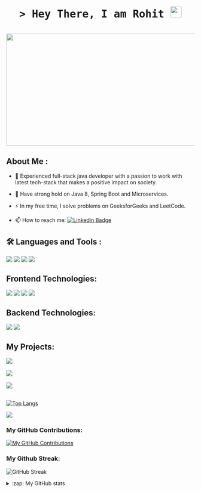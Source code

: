 <samp>
<h1 align="center">
  &gt; Hey There,&nbsp;I am Rohit&nbsp;<img src="https://media.giphy.com/media/hvRJCLFzcasrR4ia7z/giphy.gif" width="30">
</h1>
</samp>
<br />
<div align="center">
  <img src="https://media.giphy.com/media/dWesBcTLavkZuG35MI/giphy.gif" width="600" height="300" />
</div>

## About Me :

- :telescope: Experienced full-stack java developer with a passion to work with latest tech-stack that makes a positive impact on
society.

- :seedling: Have strong hold on Java 8, Spring Boot and Microservices.

- :zap: In my free time, I solve problems on GeeksforGeeks and LeetCode.

- :mailbox: How to reach me: [![Linkedin Badge](https://img.shields.io/badge/-Rohit_Parida-blue?style=flat&logo=Linkedin&logoColor=white)](https://www.linkedin.com/in/rohit-parida-3382911a6/)

## :hammer_and_wrench: Languages and Tools :

![](https://img.shields.io/badge/Language-Java-informational?style=flat&logo=Java&logoColor=white&color=informational)
![](https://img.shields.io/badge/Tool-Visual_Studio_Code-informational?style=flat&logo=VisualStudioCode&logoColor=white&color=informational)
![](https://img.shields.io/badge/Tool-Intellij_IDEA-informational?style=flat&logo=intellij-idea&logoColor=white&color=informational)
![](https://img.shields.io/badge/Tool-Spring_Tool_Suite-informational?style=flat&logo=Spring&logoColor=white&color=informational)

## Frontend Technologies:

![](https://img.shields.io/badge/Language-JavaScript-informational?style=flat&logo=javascript&logoColor=white&color=088F8F)
![](https://img.shields.io/badge/Language-HTML-informational?style=flat&logo=HTML5&logoColor=white&color=088F8F)
![](https://img.shields.io/badge/Language-CSS-informational?style=flat&logo=CSS3&logoColor=white&color=088F8F)
![](https://img.shields.io/badge/Framework-React_JS-informational?style=flat&logo=react&logoColor=white&color=088F8F)

## Backend Technologies:

![](https://img.shields.io/badge/Framework-Spring_Boot-informational?style=flat&logo=SpringBoot&logoColor=white&color=923CB5)
![](https://img.shields.io/badge/Framework-Vert.x-informational?style=flat&logo=eclipse-vert.x&logoColor=white&color=923CB5)

## My Projects:

<a href="https://github.com/rohit1039/job-tracking-app">
  <img align="center" src="https://github-readme-stats-rohit1039.vercel.app/api/pin/?username=rohit1039&repo=job-tracking-app&title_color=ffffff&text_color=c9cacc&icon_color=2bbc8a&bg_color=1d1f21" />
</a>

<br />
<br />

<a href="https://github.com/rohit1039/course-enrollment-application">
  <img align="center" src="https://github-readme-stats-rohit1039.vercel.app/api/pin?username=rohit1039&repo=course-enrollment-application&title_color=ffffff&text_color=c9cacc&icon_color=2bbc8a&bg_color=1d1f21" />
</a>

<br />
<br />

<a href="https://github.com/rohit1039/Dicee-Challenge">
  <img align="center" src="https://github-readme-stats-rohit1039.vercel.app/api/pin/?username=rohit1039&repo=Dicee-Challenge&title_color=ffffff&text_color=c9cacc&icon_color=2bbc8a&bg_color=1d1f21" />
</a>

<br />
<br />

[![Top Langs](https://github-readme-stats-rohit1039.vercel.app/api/top-langs/?username=rohit1039&layout=compact&theme=monokai)](https://github.com/rohit1039/github-readme-stats)

![](https://github-profile-summary-cards.vercel.app/api/cards/repos-per-language?username=rohit1039&theme=monokai)

### My GitHub Contributions:

[![My GitHub Contributions](https://github-profile-summary-cards.vercel.app/api/cards/profile-details?username=rohit1039&theme=monokai&bg_color=0d1117)](https://github.com/rohit1039)

### My Github Streak:

![GitHub Streak](https://github-readme-streak-stats.herokuapp.com/?user=rohit1039&count_private=true&theme=dark)

<details>
  
  <summary>:zap: My GitHub stats </summary>
   <br />
 <img alt="github stats" src="https://github-readme-stats-rohit1039.vercel.app/api?username=rohit1039&show_icons=true&hide_border=false&bg_color=0d1117&theme=blueberry" />
  
</details>
